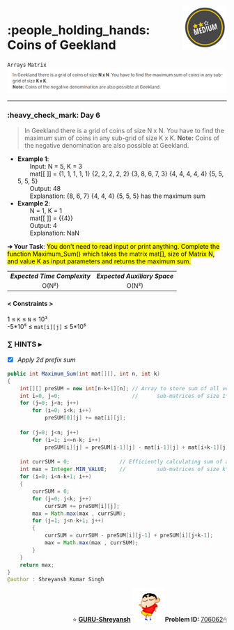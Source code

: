<img align='right' src="https://github.com/guru-shreyansh/GeeksforGeeks-30-Days-of-Code/blob/main/!DOC!/Medium%231.png" width="100">
<h1>:people_holding_hands: Coins of Geekland</h1>

`Arrays`
`Matrix`
<img align='centre' src="https://github.com/guru-shreyansh/GeeksforGeeks-30-Days-of-Code/blob/main/Day%3C06%3E/D06.png">
________________________________________________________________________________________________________________________________________________________
<h3>:heavy_check_mark: Day 6</h3>
<blockquote>In Geekland there is a grid of coins of size N x N. You have to find the maximum sum of coins in any sub-grid of size K x K.
<b>Note:</b> Coins of the negative denomination are also possible at Geekland.</blockquote>

* **Example 1**:<br>
&emsp;&emsp;Input: N = 5, K = 3<br>
&emsp;&emsp;mat[[ ]] = {1, 1, 1, 1, 1} 
          {2, 2, 2, 2, 2} 
          {3, 8, 6, 7, 3} 
          {4, 4, 4, 4, 4} 
          {5, 5, 5, 5, 5}<br>
&emsp;&emsp;Output: 48<br>
&emsp;&emsp;Explanation: {8, 6, 7}
             {4, 4, 4}
             {5, 5, 5} has the maximum sum<br>
* **Example 2**:<br>
&emsp;&emsp;N = 1, K = 1<br>
&emsp;&emsp;mat[[ ]] = {{4}}<br>
&emsp;&emsp;Output: 4<br>
&emsp;&emsp;Explanation: NaN<br>

**➔ Your Task**:
<mark>You don't need to read input or print anything. Complete the function Maximum_Sum() which takes the matrix mat[], size of Matrix N, and value K as input parameters and returns the maximum sum.</mark>

<table align="center">
      <tr><td><em><b>Expected Time Complexity</td> <td><em><b>Expected Auxiliary Space</td></tr>
      <tr><td align="center">O(N²)</td> <td align="center">O(N²)</td></tr>
</table>

#### < Constraints >
1  ≤ ` K ` ≤ ` N ` ≤  10³<br>
-5\*10⁵  ≤ ` mat[i][j] ` ≤  5\*10⁵

###      ∑ HINTS ▸
- [x] _Apply 2d prefix sum_
```java
public int Maximum_Sum(int mat[][], int n, int k)
{
    int[][] preSUM = new int[n-k+1][n]; // Array to store sum of all vertical 
    int i=0, j=0;                       //      sub-matrices of size 1*K
    for (j=0; j<n; j++)
        for (i=0; i<k; i++)
            preSUM[0][j] += mat[i][j];

    for (j=0; j<n; j++)
        for (i=1; i<=n-k; i++)
            preSUM[i][j] = preSUM[i-1][j] - mat[i-1][j] + mat[i+k-1][j];
        
    int currSUM = 0;                // Efficiently calculating sum of all possible
    int max = Integer.MIN_VALUE;    //          sub-matrices of size k*k
    for (i=0; i<n-k+1; i++)
    {
        currSUM = 0;
        for (j=0; j<k; j++)
            currSUM += preSUM[i][j];
        max = Math.max(max , currSUM);
        for (j=1; j<n-k+1; j++)
        {
            currSUM = currSUM - preSUM[i][j-1] + preSUM[i][j+k-1];
            max = Math.max(max , currSUM);
        }
    }
    return max;
}
@author : Shreyansh Kumar Singh
```
<p align="right"> ⭐️ <a href="https://github.com/GURU-Shreyansh" target="_blank"> <b>GURU-Shreyansh</b></a>
      <img src="https://github.com/guru-shreyansh/GeeksforGeeks-30-Days-of-Code/blob/main/!DOC!/GIF--Shinchan-vIxKKPtpfnL1K.gif" width="75"><b>Problem ID: </b><a href="https://practice.geeksforgeeks.org/problems/257a9e27fb3e58255622c8dcb06e0919cc1c6c11/1/?track=30-DOC-day-6&batchId=320" align="left">706062</a>🖱</p>
<!--
#GURU ツ
-->
